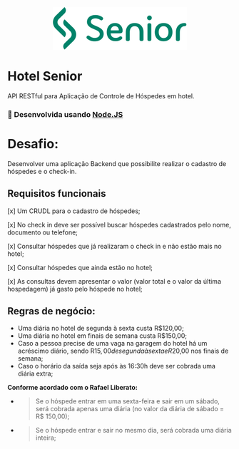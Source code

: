 <center>

![Senior](../frontend/src/assets/logoSeniorGreen.svg)

</center>


# **Hotel Senior**
API RESTful para Aplicação de Controle de Hóspedes em hotel.

### 🚀 Desenvolvida usando [Node.JS](https://nodejs.org/en/)

# **Desafio:**
Desenvolver uma aplicação Backend que possibilite realizar o cadastro de hóspedes e o check-in.

## **Requisitos funcionais**

[x]	Um CRUDL para o cadastro de hóspedes;

[x]	No check in deve ser possível buscar hóspedes cadastrados pelo nome, documento ou telefone;

[x]	Consultar hóspedes que já realizaram o check in e não estão mais no hotel;

[x]	Consultar hóspedes que ainda estão no hotel;

[x]	As consultas devem apresentar o valor (valor total e o valor da última hospedagem) já gasto pelo hóspede no hotel;


## **Regras de negócio:**
- Uma diária no hotel de segunda à sexta custa R$120,00;
-	Uma diária no hotel em finais de semana custa R$150,00;
-	Caso a pessoa precise de uma vaga na garagem do hotel há um acréscimo diário, sendo R$15,00 de segunda à sexta e R$20,00 nos finais de semana;
-	Caso o horário da saída seja após às 16:30h deve ser cobrada uma diária extra;

**Conforme acordado com o Rafael Liberato:**
- > Se o hóspede entrar em uma sexta-feira e sair em um sábado, será cobrada apenas uma diária (no valor da diária de sábado = R$ 150,00);

- > Se o hóspede entrar e sair no mesmo dia, será cobrada uma diária inteira;

